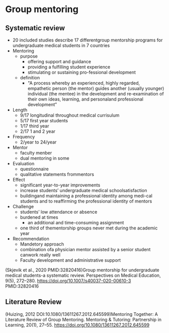 # Group mentoring

## Systematic review

- 20 included studies describe 17 differentgroup mentorship programs for undergraduate medical students in 7 countries
- Mentoring
    - purpose
        - offering support and guidance
        - providing a fulfilling student experience
        - stimulating or sustaining pro-fessional development
    - definition
        - "A  process whereby an experienced, highly regarded, empathetic person (the mentor) guides another (usually younger) individual (the mentee) in the development and re-examination of their own ideas, learning, and personaland professional development”
- Length
    - 9/17 longitudinal throughout medical currisulum
    - 5/17 first year students
    - 1/17 third year
    - 2/17 1 and 2 year
- Frequency
    - 2/year to 24/year
- Mentor
    - faculty menber
    - dual mentoring in some
- Evaluation
    - questionnaire
    - qualitative statements frommentors
- Effect
    - significant year-to-year improvements
    - increase students’ undergraduate medical schoolsatisfaction
    - buildingand maintaining a professional identity among medi-cal students and to reaffirming the professional identity of mentors 
- Challenge
    - students’ low attendance or absence
    - burdened at times
        - an additional and time-consuming assignment
    -  one third of thementorship groups never met during the academic year
- Recommendation
    - Mandetory approach
    - combination ofa physician mentor assisted by a senior student canwork really well 
    - Faculty development and administrative support

(Skjevik et al., 2020 PMID:32820416)Group mentorship for undergraduate medical students-a systematic review. Perspectives on Medical Education, 9(5), 272–280. https://doi.org/10.1007/s40037-020-00610-3 PMID:32820416

## Literature Review

(Huizing, 2012 DOI:10.1080/13611267.2012.645599)Mentoring Together: A Literature Review of Group Mentoring. Mentoring & Tutoring: Partnership in Learning, 20(1), 27–55. https://doi.org/10.1080/13611267.2012.645599